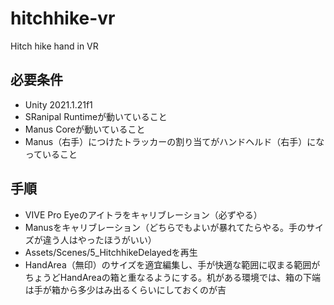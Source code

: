 # hitchhike-vr
Hitch hike hand in VR

## 必要条件
- Unity 2021.1.21f1
- SRanipal Runtimeが動いていること
- Manus Coreが動いていること
- Manus（右手）につけたトラッカーの割り当てがハンドヘルド（右手）になっていること

## 手順
- VIVE Pro Eyeのアイトラをキャリブレーション（必ずやる）
- Manusをキャリブレーション（どちらでもよいが暴れてたらやる。手のサイズが違う人はやったほうがいい）
- Assets/Scenes/5_HitchhikeDelayedを再生
- HandArea（無印）のサイズを適宜編集し、手が快適な範囲に収まる範囲がちょうどHandAreaの箱と重なるようにする。机がある環境では、箱の下端は手が箱から多少はみ出るくらいにしておくのが吉

